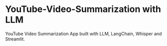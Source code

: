 # YouTube-Video-Summarization with LLM

YouTube Video Summarization App built with LLM, LangChain, Whisper and Streamlit.